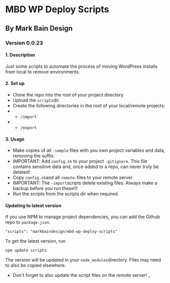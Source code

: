 # MBD WP Deploy Scripts

## By Mark Bain Design

### Version 0.0.23

#### 1. Description

Just some scripts to automate the process of moving WordPress installs from local to remove environments. 

#### 2. Set up

* Clone the repo into the root of your project directory.
* Upload the `scripts`dir.
* Create the following directories in the root of your local/remote projects:
* * `/import`
* * `/export`

#### 3. Usage

* Make copies of all `-sample` files with you own project variables and data, removing the suffix.
* IMPORTANT: Add `config.sh` to your project `.gitignore`. This file contains sensitive data and, once added to a repo, can never truly be deleted!
* Copy `config.sh`and all `remote-`files to your remote server.
* IMPORTANT: The `-import`scripts delete existing files. Always make a backup before you run these!!!
* Run the scripts from the scripts dir when required.

#### Updating to latest version
If you use NPM to manage project dependencies, you can add the Github repo to `package.json`. 

`"scripts": "markbaindesign/mbd-wp-deploy-scripts"`

To get the latest version, run 

`npm update scripts`

The version will be updated in your `node_modules`directory. Files may need to also be copied elsewhere. 

- Don't forget to also update the script files on the remote server! _
